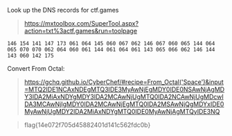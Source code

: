 Look up the DNS records for ctf.games  

> https://mxtoolbox.com/SuperTool.aspx?action=txt%3actf.games&run=toolpage  

```146 154 141 147 173 061 064 145 060 067 062 146 067 060 065 144 064 065 070 070 062 064 060 061 144 061 064 061 143 065 066 062 146 144 143 060 142 175```  

Convert From Octal:  
> https://gchq.github.io/CyberChef/#recipe=From_Octal('Space')&input=MTQ2IDE1NCAxNDEgMTQ3IDE3MyAwNjEgMDY0IDE0NSAwNjAgMDY3IDA2MiAxNDYgMDY3IDA2MCAwNjUgMTQ0IDA2NCAwNjUgMDcwIDA3MCAwNjIgMDY0IDA2MCAwNjEgMTQ0IDA2MSAwNjQgMDYxIDE0MyAwNjUgMDY2IDA2MiAxNDYgMTQ0IDE0MyAwNjAgMTQyIDE3NQ

> flag{14e072f705d45882401d141c562fdc0b}  
